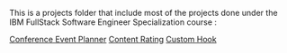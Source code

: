 This is a projects folder that include most of the projects done under the IBM FullStack
Software Engineer Specialization course :

[Conference Event Planner](https://github.com/IonutLuca86/IBM-FullStack-Software-Engineer-Specialization/tree/main/conference_event_planner)
[Content Rating](https://github.com/IonutLuca86/IBM-FullStack-Software-Engineer-Specialization/tree/main/content_rating)
[Custom Hook](https://github.com/IonutLuca86/IBM-FullStack-Software-Engineer-Specialization/tree/main/custom_hook)
